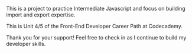 This is a project to practice Intermediate Javascript and focus on building import and export expertise.

This is Unit 4/5 of the Front-End Developer Career Path at Codecademy.

Thank you for your support! Feel free to check in as I continue to build my developer skills.